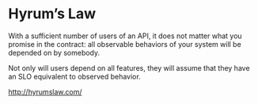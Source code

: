 # Hyrum’s Law

With a sufficient number of users of an API, it does not matter what you promise in the contract: all observable behaviors of your system will be depended on by somebody.


Not only will users depend on all features, they will assume that they have an SLO equivalent to observed behavior.


http://hyrumslaw.com/
